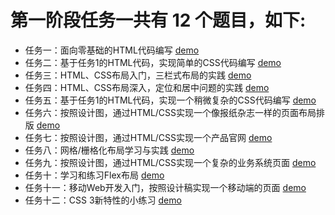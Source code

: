 # 第一阶段任务一共有 12 个题目，如下:

* 任务一：面向零基础的HTML代码编写 [demo](http://kangkai-fe.github.io/baidu_ife_kk/stage_1/task_01.html)
* 任务二：基于任务1的HTML代码，实现简单的CSS代码编写 [demo](http://kangkai-fe.github.io/baidu_ife_kk/stage_1/task_02.html)
* 任务三：HTML、CSS布局入门，三栏式布局的实践 [demo](http://kangkai-fe.github.io/baidu_ife_kk/stage_1/task_03.html)
* 任务四：HTML、CSS布局深入，定位和居中问题的实践 [demo](http://kangkai-fe.github.io/baidu_ife_kk/stage_1/task_04.html)
* 任务五：基于任务1的HTML代码，实现一个稍微复杂的CSS代码编写 [demo](http://kangkai-fe.github.io/baidu_ife_kk/stage_1/task_05.html)
* 任务六：按照设计图，通过HTML/CSS实现一个像报纸杂志一样的页面布局排版 [demo](http://kangkai-fe.github.io/baidu_ife_kk/stage_1/task_06.html)
* 任务七：按照设计图，通过HTML/CSS实现一个产品官网 [demo](http://kangkai-fe.github.io/baidu_ife_kk/stage_1/task_07.html)
* 任务八：网格/栅格化布局学习与实践 [demo](http://kangkai-fe.github.io/baidu_ife_kk/stage_1/task_08.html)
* 任务九：按照设计图，通过HTML/CSS实现一个复杂的业务系统页面 [demo](http://kangkai-fe.github.io/baidu_ife_kk/stage_1/task_09.html)
* 任务十：学习和练习Flex布局 [demo](http://kangkai-fe.github.io/baidu_ife_kk/stage_1/task_10.html)
* 任务十一：移动Web开发入门，按照设计稿实现一个移动端的页面 [demo](http://kangkai-fe.github.io/baidu_ife_kk/stage_1/task_11.html)
* 任务十二：CSS 3新特性的小练习 [demo](http://kangkai-fe.github.io/baidu_ife_kk/stage_1/task_12.html)
